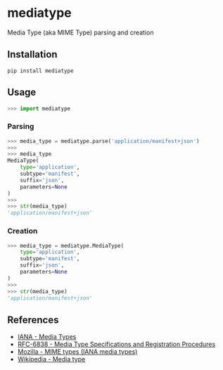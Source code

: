 # mediatype
Media Type (aka MIME Type) parsing and creation

## Installation
```console
pip install mediatype
```

## Usage
```python
>>> import mediatype
```

### Parsing
```python
>>> media_type = mediatype.parse('application/manifest+json')
>>>
>>> media_type
MediaType(
    type='application',
    subtype='manifest',
    suffix='json',
    parameters=None
)
>>>
>>> str(media_type)
'application/manifest+json'
```

### Creation
```python
>>> media_type = mediatype.MediaType(
    type='application',
    subtype='manifest',
    suffix='json',
    parameters=None
)
>>>
>>> str(media_type)
'application/manifest+json'
```

## References
* [IANA - Media Types](https://www.iana.org/assignments/media-types/media-types.xhtml)
* [RFC-6838 - Media Type Specifications and Registration Procedures](https://www.rfc-editor.org/rfc/rfc6838.html)
* [Mozilla - MIME types (IANA media types)](https://developer.mozilla.org/en-US/docs/Web/HTTP/Basics_of_HTTP/MIME_types)
* [Wikipedia - Media type](https://en.wikipedia.org/wiki/Media_type)
